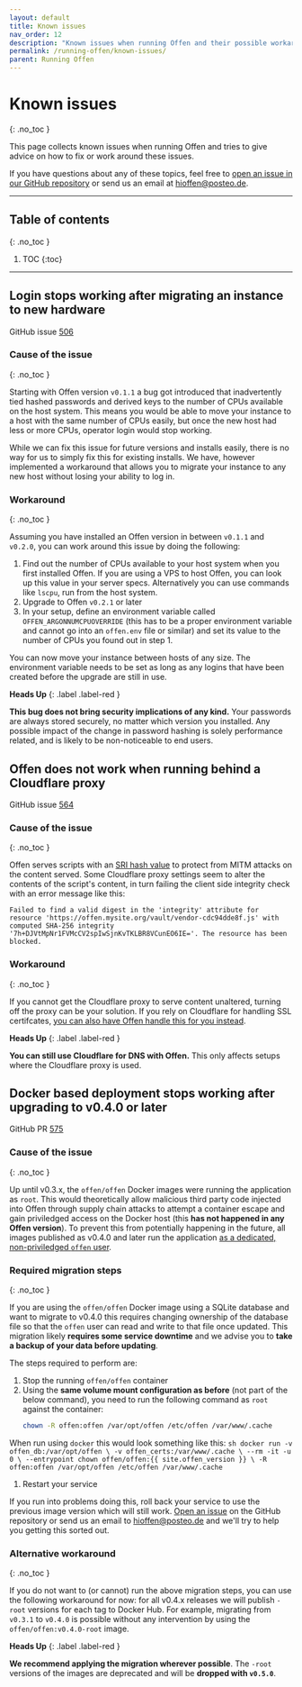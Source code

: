 ```yaml
---
layout: default
title: Known issues
nav_order: 12
description: "Known issues when running Offen and their possible workarounds"
permalink: /running-offen/known-issues/
parent: Running Offen
---
```


<!--
Copyright 2020 - Offen Authors <hioffen@posteo.de>
SPDX-License-Identifier: Apache-2.0
-->

# Known issues
{: .no_toc }

This page collects known issues when running Offen and tries to give advice on how to fix or work around these issues.

If you have questions about any of these topics, feel free to [open an issue in our GitHub repository][issues] or send us an email at <hioffen@posteo.de>.

[issues]: https://github.com/offen/offen/issues

---
## Table of contents
{: .no_toc }

1. TOC
{:toc}
---

## Login stops working after migrating an instance to new hardware

GitHub issue [506][login-issue]

### Cause of the issue
{: .no_toc }

Starting with Offen version `v0.1.1` a bug got introduced that inadvertently tied hashed passwords and derived keys to the number of CPUs available on the host system. This means you would be able to move your instance to a host with the same number of CPUs easily, but once the new host had less or more CPUs, operator login would stop working.

While we can fix this issue for future versions and installs easily, there is no way for us to simply fix this for existing installs. We have, however implemented a workaround that allows you to migrate your instance to any new host without losing your ability to log in.

### Workaround
{: .no_toc }

Assuming you have installed an Offen version in between `v0.1.1` and `v0.2.0`, you can work around this issue by doing the following:

1. Find out the number of CPUs available to your host system when you first installed Offen. If you are using a VPS to host Offen, you can look up this value in your server specs. Alternatively you can use commands like `lscpu`, run from the host system.
1. Upgrade to Offen `v0.2.1` or later
1. In your setup, define an environment variable called `OFFEN_ARGONNUMCPUOVERRIDE` (this has to be a proper environment variable and cannot go into an `offen.env` file or similar) and set its value to the number of CPUs you found out in step 1.

You can now move your instance between hosts of any size. The environment variable needs to be set as long as any logins that have been created before the upgrade are still in use.

__Heads Up__
{: .label .label-red }

__This bug does not bring security implications of any kind.__ Your passwords are always stored securely, no matter which version you installed. Any possible impact of the change in password hashing is solely performance related, and is likely to be non-noticeable to end users.

[login-issue]: https://github.com/offen/offen/issues/506

## Offen does not work when running behind a Cloudflare proxy

GitHub issue [564][cloudflare-issue]

### Cause of the issue
{: .no_toc }

Offen serves scripts with an [SRI hash value][mdn-sri] to protect from MITM attacks on the content served. Some Cloudflare proxy settings seem to alter the contents of the script's content, in turn failing the client side integrity check with an error message like this:

```
Failed to find a valid digest in the 'integrity' attribute for resource 'https://offen.mysite.org/vault/vendor-cdc94dde8f.js' with computed SHA-256 integrity '7h+DJVtMpNr1FVMcCV2spIwSjnKvTKLBR8VCunEO6IE='. The resource has been blocked.
```

### Workaround
{: .no_toc }

If you cannot get the Cloudflare proxy to serve content unaltered, turning off the proxy can be your solution. If you rely on Cloudflare for handling SSL certifcates, [you can also have Offen handle this for you instead][configuration].

__Heads Up__
{: .label .label-red }

__You can still use Cloudflare for DNS with Offen.__ This only affects setups where the Cloudflare proxy is used.

[cloudflare-issue]: https://github.com/offen/offen/issues/564
[configuration]: ../configuring-the-application/
[mdn-sri]: https://developer.mozilla.org/en-US/docs/Web/Security/Subresource_Integrity

## Docker based deployment stops working after upgrading to v0.4.0 or later

GitHub PR [575][docker-root-pr]

### Cause of the issue
{: .no_toc }

Up until v0.3.x, the `offen/offen` Docker images were running the application as `root`. This would theoretically allow malicious third party code injected into Offen through supply chain attacks to attempt a container escape and gain priviledged access on the Docker host (this __has not happened in any Offen version__). To prevent this from potentially happening in the future, all images published as v0.4.0 and later run the application [as a dedicated, non-priviledged `offen` user][docker-user-doc].

### Required migration steps
{: .no_toc }

If you are using the `offen/offen` Docker image using a SQLite database and want to migrate to v0.4.0 this requires changing ownership of the database file so that the `offen` user can read and write to that file once updated. This migration likely __requires some service downtime__ and we advise you to __take a backup of your data before updating__.

The steps required to perform are:
1. Stop the running `offen/offen` container
1. Using the __same volume mount configuration as before__ (not part of the below command), you need to run the following command as `root` against the container:
    ```sh
    chown -R offen:offen /var/opt/offen /etc/offen /var/www/.cache
    ```
When run using `docker` this would look something like this:
    ```sh
    docker run -v offen_db:/var/opt/offen \
      -v offen_certs:/var/www/.cache \
      --rm -it -u 0 \
      --entrypoint chown offen/offen:{{ site.offen_version }} \
      -R offen:offen /var/opt/offen /etc/offen /var/www/.cache
    ```
1. Restart your service

If you run into problems doing this, roll back your service to use the previous image version which will still work. [Open an issue][issues] on the GitHub repository or send us an email to <hioffen@posteo.de> and we'll try to help you getting this sorted out.

### Alternative workaround
{: .no_toc }

If you do not want to (or cannot) run the above migration steps, you can use the following workaround for now: for all v0.4.x releases we will publish `-root` versions for each tag to Docker Hub. For example, migrating from `v0.3.1` to `v0.4.0` is possible without any intervention by using the `offen/offen:v0.4.0-root` image.

__Heads Up__
{: .label .label-red }

__We recommend applying the migration wherever possible__. The `-root` versions of the images are deprecated and will be __dropped with `v0.5.0`__.

[docker-root-pr]: https://github.com/offen/offen/pull/575
[docker-user-doc]: https://docs.docker.com/develop/develop-images/dockerfile_best-practices/#user

